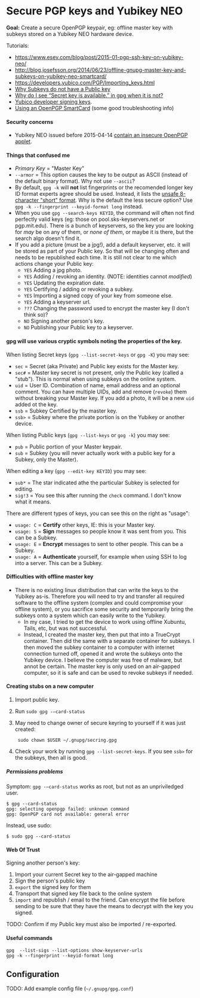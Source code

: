 Secure PGP keys and Yubikey NEO
===============================

**Goal:** Create a secure OpenPGP keypair, eg: offline master key with subkeys stored on a Yubikey NEO hardware device.

Tutorials:
* https://www.esev.com/blog/post/2015-01-pgp-ssh-key-on-yubikey-neo/
* http://blog.josefsson.org/2014/06/23/offline-gnupg-master-key-and-subkeys-on-yubikey-neo-smartcard/
* https://developers.yubico.com/PGP/Importing_keys.html
* [Why Subkeys do not have a Public key](http://security.stackexchange.com/questions/84132/gpg-detaching-public-subkeys-why-cant-i-do-it)
* [Why do I see “Secret key is available.” in gpg when it is not?](http://security.stackexchange.com/questions/115230/why-do-i-see-secret-key-is-available-in-gpg-when-it-is-not)
* [Yubico developer signing keys](https://developers.yubico.com/Software_Projects/Software_Signing.html).
* [Using an OpenPGP SmartCard](http://www.narf.ssji.net/~shtrom/wiki/tips/openpgpsmartcard) (some good troubleshooting info)
 
#### Security concerns
* Yubikey NEO issued before 2015-04-14 [contain an insecure OpenPGP applet](https://developers.yubico.com/ykneo-openpgp/SecurityAdvisory%202015-04-14.html).

#### Things that confused me
*  *Primary Key* = "Master Key"
*  `--armor` = This option causes the key to be output as ASCII (instead of the default binary format).  Why not use `--ascii`?
*  By default, `gpg -k` will **not** list fingerprints or the recomended longer key ID format experts agree should be used.  Instead, it lists the [unsafe 8-character "short" format](http://www.asheesh.org/note/debian/short-key-ids-are-bad-news.html).  Why is the default the less secure option?  Use `gpg -k --fingerprint --keyid-format long` instead.
* When you use `gpg --search-keys KEYID`, the command will often not find perfectly valid keys (eg: those on pool.sks-keyservers.net or pgp.mit.edu).  There is a bunch of keyservers, so the key you are looking for *may* be on any of them, or *none of them*, or maybe it is there, but the search algo doesn't find it.
* If you add a picture (must be a jpg!), add a default keyserver, etc. it will be stored as part of your Public key.  So that will be changing often and needs to be republished each time.  It is still not clear to me which actions change your Public key:
  * `YES` Adding a jpg photo.
  * `YES` Adding / revoking an identity. (NOTE: identities cannot *modified*)
  * `YES` Updating the expiration date.
  * `YES` Certifying / adding or revoking a subkey.
  * `YES` Importing a signed copy of your key from someone else.
  * `YES` Adding a keyserver url.
  * `???` Changing the password used to encrypt the master key (I don't think so)?
  * `NO` Signing another person's key.
  * `NO` Publishing your Public key to a keyserver.

#### gpg will use various cryptic symbols noting the properties of the key.
When listing Secret keys (`gpg --list-secret-keys` or `gpg -K`) you may see:
* `sec` = Secret (aka Private) and Public key exists for the Master key. 
* `sec#` = Master key secret is not present, only the Public key (called a "stub").  This is normal when using subkeys on the online system. 
* `uid` = User ID.  Combination of name, email address and an optional comment.  You can have multiple UIDs, add and remove (`revoke`) them without breaking your Master key.  If you add a photo, it will be a new `uid` added ot the key.
* `ssb` = Subkey Certified by the master key.
* `ssb>` = Subkey where the private portion is on the Yubikey or another device.

When listing Public keys (`gpg --list-keys` or `gog -k`) you may see:
* `pub` = Public portion of your Master keypair.
* `sub` = Subkey (you will never actually work with a public key for a Subkey, only the Master).

When editing a key (`gpg --edit-key KEYID`) you may see:
* `sub*` = The star indicated athe the particular Subkey is selected for editing.
* `sig!3` = You see this after running the `check` command. I don't know what it means.

There are different types of keys, you can see this on the right as "usage":
* `usage: C` = **Certify** other keys, IE: this is your Master key.
* `usage: S` = **Sign** messages so people know it was sent from you.  This can be a Subkey. 
* `usage: E` = **Encrypt** messages to sent to other people.  This can be a Subkey.
* `usage: A` = **Authenticate** yourself, for example when using SSH to log into a server.  This can be a Subkey.

#### Difficulties with offline master key
* There is no existing linux distribution that can write the keys to the Yubikey as-is.  Therefore you will need to try and transfer all required software to the offline system (complex and could compromise your offline system), or you sacrifice some security and temporarily bring the subkeys onto a system which can easily write to the Yubikey.
  * In my case, I tried to get the device to work using offline Xubuntu, Tails, etc, but was not successful.
  * Instead, I created the master key, then put that into a TrueCrypt container.  Then did the same with a separate container for subkeys.  I then moved the subkey container to a computer with internet connection turned off, opened it and wrote the subkeys onto the Yubikey device.  I believe the computer was free of malware, but annot be certain.  The master key is only used on an air-gapped computer, so it is safe and can be used to revoke subkeys if needed.

#### Creating stubs on a new computer

1. Import public key.
2. Run `sudo gpg -–card-status`
3. May need to change owner of secure keyring to yourself if it was just created:

        sudo chown $USER ~/.gnupg/secring.gpg
4. Check your work by running `gpg --list-secret-keys`.  If you see `ssb>` for the subkeys, then all is good.

##### Permissions problems

Symptom: `gpg -–card-status` works as root, but not as an unpriviledged user.

    $ gpg --card-status
    gpg: selecting openpgp failed: unknown command
    gpg: OpenPGP card not available: general error

Instead, use sudo:

    $ sudo gpg --card-status

#### Web Of Trust

Signing another person's key:

1. Import your current Secret key to the air-gapped machine
2. Sign the person's public key
3. `export` the signed key for them
4. Transport that signed key file back to the online system
5. `import` and republish / email to the friend.  Can encrypt the file before sending to be sure that they have the means to decrypt with the key you signed.

TODO: Confirm if my Public key must also be imported / re-exported.


#### Useful commands
    gpg  --list-sigs --list-options show-keyserver-urls
    gpg -k --fingerprint --keyid-format long


## Configuration

TODO: Add example config file (`~/.gnupg/gpg.conf`)